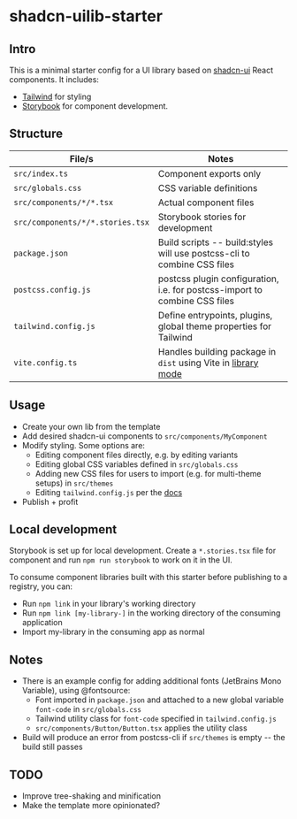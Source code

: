 # shadcn-uilib-starter

## Intro
This is a minimal starter config for a UI library based on [shadcn-ui](https://ui.shadcn.com/) React components. It includes:
- [Tailwind](https://tailwindcss.com/) for styling
- [Storybook](https://storybook.js.org/docs) for component development.

## Structure
| File/s | Notes |
| ------------- | ------- |
| `src/index.ts` | Component exports only |
| `src/globals.css` | CSS variable definitions |
| `src/components/*/*.tsx` | Actual component files |
| `src/components/*/*.stories.tsx` | Storybook stories for development |
| `package.json` | Build scripts -- build:styles will use postcss-cli to combine CSS files |
| `postcss.config.js` | postcss plugin configuration, i.e. for postcss-import to combine CSS files |
| `tailwind.config.js` | Define entrypoints, plugins, global theme properties for Tailwind |
| `vite.config.ts` | Handles building package in `dist` using Vite in [library mode](https://vitejs.dev/guide/build#library-mode) |

## Usage
- Create your own lib from the template
- Add desired shadcn-ui components to `src/components/MyComponent`
- Modify styling. Some options are:
  - Editing component files directly, e.g. by editing variants
  - Editing global CSS variables defined in `src/globals.css`
  - Adding new CSS files for users to import (e.g. for multi-theme setups) in `src/themes`
  - Editing `tailwind.config.js` per the [docs](https://tailwindcss.com/docs/configuration)
- Publish + profit

## Local development
Storybook is set up for local development. Create a `*.stories.tsx` file for component and run `npm run storybook` to work on it in the UI.

To consume component libraries built with this starter before publishing to a registry, you can:
- Run `npm link` in your library's working directory
- Run `npm link [my-library-]` in the working directory of the consuming application
- Import my-library in the consuming app as normal

## Notes
- There is an example config for adding additional fonts (JetBrains Mono Variable), using @fontsource:
  - Font imported in `package.json` and attached to a new global variable `font-code` in `src/globals.css`
  - Tailwind utility class for `font-code` specified in `tailwind.config.js`
  - `src/components/Button/Button.tsx` applies the utility class
- Build will produce an error from postcss-cli if `src/themes` is empty -- the build still passes

## TODO
- Improve tree-shaking and minification
- Make the template more opinionated?
